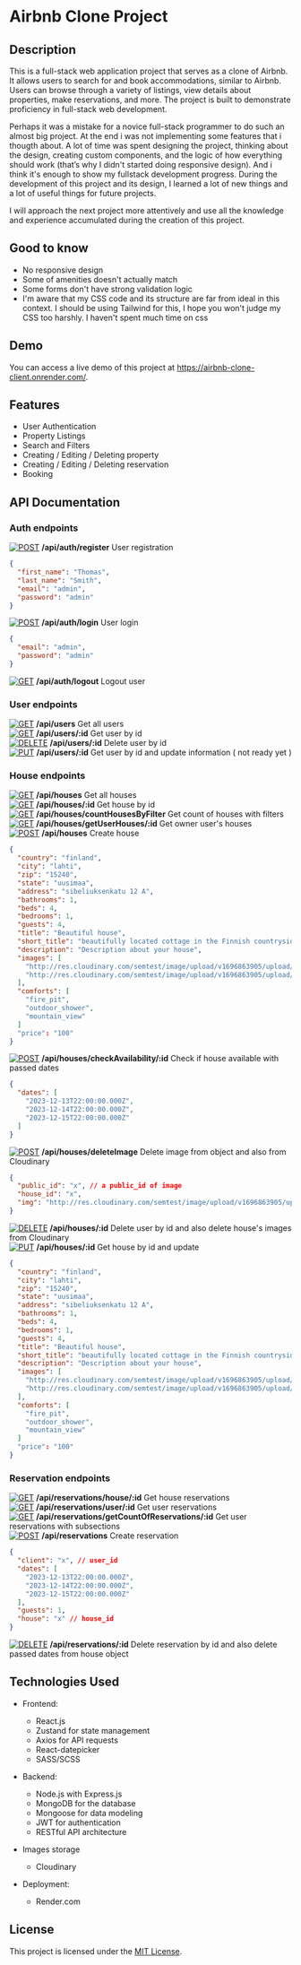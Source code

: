 # Airbnb Clone Project

## Description
This is a full-stack web application project that serves as a clone of Airbnb. It allows users to search for and book accommodations, similar to Airbnb. Users can browse through a variety of listings, view details about properties, make reservations, and more. The project is built to demonstrate proficiency in full-stack web development.

Perhaps it was a mistake for a novice full-stack programmer to do such an almost big project. At the end i was not implementing some features that i thougth about. A lot of time was spent designing the project, thinking about the design, creating custom components, and the logic of how everything should work (that’s why I didn't started doing responsive design). And i think it's enough to show my fullstack development progress.  During the development of this project and its design, I learned a lot of new things and a lot of useful things for future projects. 

I will approach the next project more attentively and use all the knowledge and experience accumulated during the creation of this project.

## Good to know
  - No responsive design
  - Some of amenities doesn't actually match
  - Some forms don't have strong validation logic
  - I'm aware that my CSS code and its structure are far from ideal in this context. I should be using Tailwind for this, I hope you won't judge my CSS too harshly. I haven't spent much time on css
## Demo
You can access a live demo of this project at https://airbnb-clone-client.onrender.com/.
## Features
- User Authentication
- Property Listings
- Search and Filters
- Creating / Editing / Deleting property
- Creating / Editing / Deleting reservation
- Booking

## API Documentation
### Auth endpoints
[![POST](https://img.shields.io/badge/POST-Green.svg)](URL) **/api/auth/register** User registration
<br>
```json
{
  "first_name": "Thomas",
  "last_name": "Smith",
  "email": "admin",
  "password": "admin"
}
```

[![POST](https://img.shields.io/badge/POST-Green.svg)](URL) **/api/auth/login** User login
<br>
```json
{
  "email": "admin",
  "password": "admin"
}
```
[![GET](https://img.shields.io/badge/GET-Blue?style=flat&color=blue&logo=http&logoColor=white)](URL) **/api/auth/logout** Logout user

### User endpoints
[![GET](https://img.shields.io/badge/GET-Blue?style=flat&color=blue&logo=http&logoColor=white)](URL) **/api/users**  Get all users <br>
[![GET](https://img.shields.io/badge/GET-Blue?style=flat&color=blue&logo=http&logoColor=white)](URL) **/api/users/:id**  Get user by id <br>
[![DELETE](https://img.shields.io/badge/DELETE-Red?style=flat&color=red&logo=http&logoColor=white)](URL) **/api/users/:id** Delete user by id <br>
[![PUT](https://img.shields.io/badge/PUT-Light%20Green?style=flat&color=lightgreen&logo=http&logoColor=white)](URL) **/api/users/:id** Get user by id and update information ( not ready yet ) 

### House endpoints
[![GET](https://img.shields.io/badge/GET-Blue?style=flat&color=blue&logo=http&logoColor=white)](URL) **/api/houses**  Get all houses <br>
[![GET](https://img.shields.io/badge/GET-Blue?style=flat&color=blue&logo=http&logoColor=white)](URL) **/api/houses/:id**  Get house by id <br>
[![GET](https://img.shields.io/badge/GET-Blue?style=flat&color=blue&logo=http&logoColor=white)](URL) **/api/houses/countHousesByFilter**  Get count of houses with filters <br>
[![GET](https://img.shields.io/badge/GET-Blue?style=flat&color=blue&logo=http&logoColor=white)](URL) **/api/houses/getUserHouses/:id**  Get owner user's houses <br>
[![POST](https://img.shields.io/badge/POST-Green.svg)](URL) **/api/houses** Create house <br>
```json
{
  "country": "finland",
  "city": "lahti",
  "zip": "15240",
  "state": "uusimaa",
  "address": "sibeliuksenkatu 12 A",
  "bathrooms": 1,
  "beds": 4,
  "bedrooms": 1,
  "guests": 4,
  "title": "Beautiful house",
  "short_title": "beautifully located cottage in the Finnish countryside",
  "description": "Description about your house",
  "images": [
    "http://res.cloudinary.com/semtest/image/upload/v1696863905/upload/x.jpg",
    "http://res.cloudinary.com/semtest/image/upload/v1696863905/upload/x.jpg"
  ],
  "comforts": [
    "fire_pit",
    "outdoor_shower",
    "mountain_view"
  ]
  "price": "100"
}
```
[![POST](https://img.shields.io/badge/POST-Green.svg)](URL) **/api/houses/checkAvailability/:id** Check if house available with passed dates 
<br>
```json
{
  "dates": [
    "2023-12-13T22:00:00.000Z",
    "2023-12-14T22:00:00.000Z",
    "2023-12-15T22:00:00.000Z"
  ]
}
```
[![POST](https://img.shields.io/badge/POST-Green.svg)](URL) **/api/houses/deleteImage** Delete image from object and also from Cloudinary  <br>
```json
{
  "public_id": "x", // a public_id of image
  "house_id": "x",
  "img": "http://res.cloudinary.com/semtest/image/upload/v1696863905/upload/x.jpg"
}
```
[![DELETE](https://img.shields.io/badge/DELETE-Red?style=flat&color=red&logo=http&logoColor=white)](URL) **/api/houses/:id**  Delete user by id and also delete house's images from Cloudinary <br>
[![PUT](https://img.shields.io/badge/PUT-Light%20Green?style=flat&color=lightgreen&logo=http&logoColor=white)](URL) **/api/houses/:id**  Get house by id and update <br> 
```json
{
  "country": "finland",
  "city": "lahti",
  "zip": "15240",
  "state": "uusimaa",
  "address": "sibeliuksenkatu 12 A",
  "bathrooms": 1,
  "beds": 4,
  "bedrooms": 1,
  "guests": 4,
  "title": "Beautiful house",
  "short_title": "beautifully located cottage in the Finnish countryside",
  "description": "Description about your house",
  "images": [
    "http://res.cloudinary.com/semtest/image/upload/v1696863905/upload/x.jpg",
    "http://res.cloudinary.com/semtest/image/upload/v1696863905/upload/x.jpg"
  ],
  "comforts": [
    "fire_pit",
    "outdoor_shower",
    "mountain_view"
  ]
  "price": "100"
}
```
### Reservation endpoints
[![GET](https://img.shields.io/badge/GET-Blue?style=flat&color=blue&logo=http&logoColor=white)](URL) **/api/reservations/house/:id**  Get house reservations <br>
[![GET](https://img.shields.io/badge/GET-Blue?style=flat&color=blue&logo=http&logoColor=white)](URL) **/api/reservations/user/:id**  Get user reservations <br>
[![GET](https://img.shields.io/badge/GET-Blue?style=flat&color=blue&logo=http&logoColor=white)](URL) **/api/reservations/getCountOfReservations/:id**  Get user reservations with subsections <br>
[![POST](https://img.shields.io/badge/POST-Green.svg)](URL) **/api/reservations** Create reservation <br>
```json
{
  "client": "x", // user_id
  "dates": [
    "2023-12-13T22:00:00.000Z",
    "2023-12-14T22:00:00.000Z",
    "2023-12-15T22:00:00.000Z"
  ],
  "guests": 1,
  "house": "x" // house_id
}
```
[![DELETE](https://img.shields.io/badge/DELETE-Red?style=flat&color=red&logo=http&logoColor=white)](URL) **/api/reservations/:id**  Delete reservation by id and also delete passed dates from house object <br>


## Technologies Used
- Frontend:
  - React.js
  - Zustand for state management
  - Axios for API requests
  - React-datepicker
  - SASS/SCSS
    
- Backend:
  - Node.js with Express.js
  - MongoDB for the database
  - Mongoose for data modeling
  - JWT for authentication
  - RESTful API architecture
    
- Images storage
  - Cloudinary
    
- Deployment:
  - Render.com

## License
This project is licensed under the [MIT License](LICENSE).

